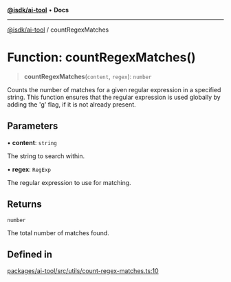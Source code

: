 [**@isdk/ai-tool**](../README.md) • **Docs**

***

[@isdk/ai-tool](../globals.md) / countRegexMatches

# Function: countRegexMatches()

> **countRegexMatches**(`content`, `regex`): `number`

Counts the number of matches for a given regular expression in a specified string.
This function ensures that the regular expression is used globally by adding the 'g' flag,
if it is not already present.

## Parameters

• **content**: `string`

The string to search within.

• **regex**: `RegExp`

The regular expression to use for matching.

## Returns

`number`

The total number of matches found.

## Defined in

[packages/ai-tool/src/utils/count-regex-matches.ts:10](https://github.com/isdk/ai-tool.js/blob/e324043799402aa2caa41711a9168487ab85c166/src/utils/count-regex-matches.ts#L10)
